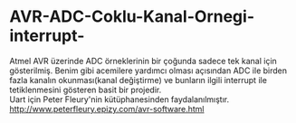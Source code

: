 # AVR-ADC-Coklu-Kanal-Ornegi-interrupt-
Atmel AVR üzerinde ADC örneklerinin bir çoğunda sadece tek kanal için gösterilmiş. Benim gibi acemilere yardımcı olması açısından ADC ile birden fazla kanalın okunması(kanal değiştirme) ve bunların ilgili interrupt ile tetiklenmesini gösteren basit bir projedir.  
Uart için Peter Fleury'nin kütüphanesinden faydalanılmıştır.
http://www.peterfleury.epizy.com/avr-software.html
